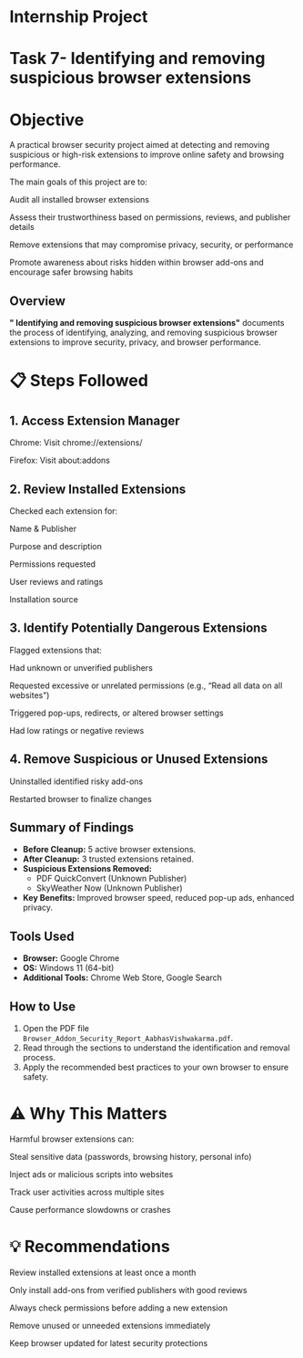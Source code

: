 
# Internship Project

# Task 7- Identifying and removing suspicious browser extensions
#  Objective

A practical browser security project aimed at detecting and removing suspicious or high-risk extensions to improve online safety and browsing performance.

The main goals of this project are to:

Audit all installed browser extensions

Assess their trustworthiness based on permissions, reviews, and publisher details

Remove extensions that may compromise privacy, security, or performance

Promote awareness about risks hidden within browser add-ons and encourage safer browsing habits

## Overview
 **" Identifying and removing suspicious browser extensions"** documents the process of identifying, analyzing, and removing suspicious browser extensions to improve security, privacy, and browser performance.

# 📋 Steps Followed

## 1. Access Extension Manager

Chrome: Visit chrome://extensions/

Firefox: Visit about:addons

## 2. Review Installed Extensions

Checked each extension for:

Name & Publisher

Purpose and description

Permissions requested

User reviews and ratings

Installation source

## 3. Identify Potentially Dangerous Extensions

Flagged extensions that:

Had unknown or unverified publishers

Requested excessive or unrelated permissions (e.g., “Read all data on all websites”)

Triggered pop-ups, redirects, or altered browser settings

Had low ratings or negative reviews

## 4. Remove Suspicious or Unused Extensions

Uninstalled identified risky add-ons

Restarted browser to finalize changes

## Summary of Findings
- **Before Cleanup:** 5 active browser extensions.
- **After Cleanup:** 3 trusted extensions retained.
- **Suspicious Extensions Removed:**
  - PDF QuickConvert (Unknown Publisher)
  - SkyWeather Now (Unknown Publisher)
- **Key Benefits:** Improved browser speed, reduced pop-up ads, enhanced privacy.

## Tools Used
- **Browser:** Google Chrome
- **OS:** Windows 11 (64-bit)
- **Additional Tools:** Chrome Web Store, Google Search

## How to Use
1. Open the PDF file `Browser_Addon_Security_Report_AabhasVishwakarma.pdf`.
2. Read through the sections to understand the identification and removal process.
3. Apply the recommended best practices to your own browser to ensure safety.


# ⚠️ Why This Matters

Harmful browser extensions can:

Steal sensitive data (passwords, browsing history, personal info)

Inject ads or malicious scripts into websites

Track user activities across multiple sites

Cause performance slowdowns or crashes

# 💡 Recommendations

Review installed extensions at least once a month

Only install add-ons from verified publishers with good reviews

Always check permissions before adding a new extension

Remove unused or unneeded extensions immediately

Keep browser updated for latest security protections

